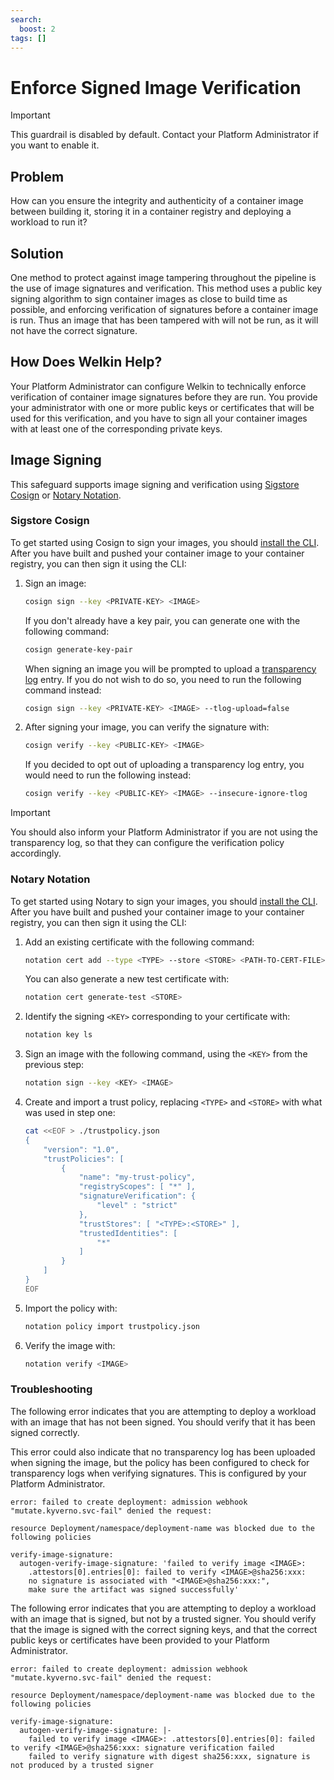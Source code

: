 ```yaml
---
search:
  boost: 2
tags: []
---
```


# Enforce Signed Image Verification

> [!IMPORTANT]
> This guardrail is disabled by default. Contact your Platform Administrator if you want to enable it.

## Problem

How can you ensure the integrity and authenticity of a container image between building it, storing it in a container registry and deploying a workload to run it?

## Solution

One method to protect against image tampering throughout the pipeline is the use of image signatures and verification.
This method uses a public key signing algorithm to sign container images as close to build time as possible, and enforcing verification of signatures before a container image is run.
Thus an image that has been tampered with will not be run, as it will not have the correct signature.

## How Does Welkin Help?

Your Platform Administrator can configure Welkin to technically enforce verification of container image signatures before they are run.
You provide your administrator with one or more public keys or certificates that will be used for this verification, and you have to sign all your container images with at least one of the corresponding private keys.

## Image Signing

This safeguard supports image signing and verification using [Sigstore Cosign](https://docs.sigstore.dev/cosign/) or [Notary Notation](https://notaryproject.dev/docs/notary-project-overview/).

### Sigstore Cosign

To get started using Cosign to sign your images, you should [install the CLI](https://docs.sigstore.dev/cosign/system_config/installation/).
After you have built and pushed your container image to your container registry, you can then sign it using the CLI:

1. Sign an image:

    ```bash
    cosign sign --key <PRIVATE-KEY> <IMAGE>
    ```

    If you don't already have a key pair, you can generate one with the following command:

    ```bash
    cosign generate-key-pair
    ```

    When signing an image you will be prompted to upload a [transparency log](https://docs.sigstore.dev/logging/overview/) entry.
    If you do not wish to do so, you need to run the following command instead:

    ```bash
    cosign sign --key <PRIVATE-KEY> <IMAGE> --tlog-upload=false
    ```

1. After signing your image, you can verify the signature with:

    ```bash
    cosign verify --key <PUBLIC-KEY> <IMAGE>
    ```

    If you decided to opt out of uploading a transparency log entry, you would need to run the following instead:

    ```bash
    cosign verify --key <PUBLIC-KEY> <IMAGE> --insecure-ignore-tlog
    ```

> [!IMPORTANT]
> You should also inform your Platform Administrator if you are not using the transparency log, so that they can configure the verification policy accordingly.

### Notary Notation

To get started using Notary to sign your images, you should [install the CLI](https://notaryproject.dev/docs/user-guides/installation/cli/).
After you have built and pushed your container image to your container registry, you can then sign it using the CLI:

1. Add an existing certificate with the following command:

    ```bash
    notation cert add --type <TYPE> --store <STORE> <PATH-TO-CERT-FILE>
    ```

    You can also generate a new test certificate with:

    ```bash
    notation cert generate-test <STORE>
    ```

1. Identify the signing `<KEY>` corresponding to your certificate with:

    ```bash
    notation key ls
    ```

1. Sign an image with the following command, using the `<KEY>` from the previous step:

    ```bash
    notation sign --key <KEY> <IMAGE>
    ```

1. Create and import a trust policy, replacing `<TYPE>` and `<STORE>` with what was used in step one:

    ```bash
    cat <<EOF > ./trustpolicy.json
    {
        "version": "1.0",
        "trustPolicies": [
            {
                "name": "my-trust-policy",
                "registryScopes": [ "*" ],
                "signatureVerification": {
                    "level" : "strict"
                },
                "trustStores": [ "<TYPE>:<STORE>" ],
                "trustedIdentities": [
                    "*"
                ]
            }
        ]
    }
    EOF
    ```

1. Import the policy with:

    ```bash
    notation policy import trustpolicy.json
    ```

1. Verify the image with:

    ```bash
    notation verify <IMAGE>
    ```

### Troubleshooting

The following error indicates that you are attempting to deploy a workload with an image that has not been signed.
You should verify that it has been signed correctly.

This error could also indicate that no transparency log has been uploaded when signing the image, but the policy has been configured to check for transparency logs when verifying signatures.
This is configured by your Platform Administrator.

```error
error: failed to create deployment: admission webhook "mutate.kyverno.svc-fail" denied the request:

resource Deployment/namespace/deployment-name was blocked due to the following policies

verify-image-signature:
  autogen-verify-image-signature: 'failed to verify image <IMAGE>:
    .attestors[0].entries[0]: failed to verify <IMAGE>@sha256:xxx:
    no signature is associated with "<IMAGE>@sha256:xxx:",
    make sure the artifact was signed successfully'
```

The following error indicates that you are attempting to deploy a workload with an image that is signed, but not by a trusted signer.
You should verify that the image is signed with the correct signing keys, and that the correct public keys or certificates have been provided to your Platform Administrator.

```error
error: failed to create deployment: admission webhook "mutate.kyverno.svc-fail" denied the request:

resource Deployment/namespace/deployment-name was blocked due to the following policies

verify-image-signature:
  autogen-verify-image-signature: |-
    failed to verify image <IMAGE>: .attestors[0].entries[0]: failed to verify <IMAGE>@sha256:xxx: signature verification failed
    failed to verify signature with digest sha256:xxx, signature is not produced by a trusted signer
```
